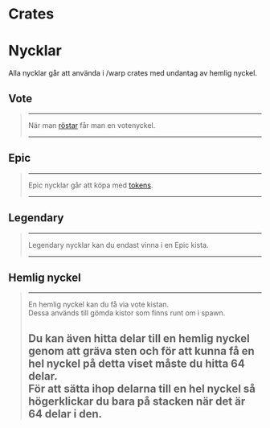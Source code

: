 # Crates

# Nycklar
Alla nycklar går att använda i /warp crates med undantag av hemlig nyckel.

## Vote
>---
>När man [röstar](?id=rösta) får man en votenyckel.  
>
>---

## Epic
>---
>Epic nycklar går att köpa med [tokens](tokens).  
>
>---

## Legendary
>---
>Legendary nycklar kan du endast vinna i en Epic kista.  
>
>---

## Hemlig nyckel
>---
>En hemlig nyckel kan du få via vote kistan.  
>Dessa används till gömda kistor som finns runt om i spawn.  
>
>Du kan även hitta delar till en hemlig nyckel genom att gräva sten och för att kunna få en hel nyckel på detta viset måste du hitta 64 delar.  
>För att sätta ihop delarna till en hel nyckel så högerklickar du bara på stacken när det är 64 delar i den.  
>---